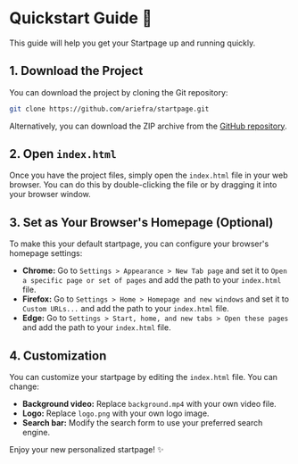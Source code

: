 # Quickstart Guide 🚀

This guide will help you get your Startpage up and running quickly.

## 1. Download the Project

You can download the project by cloning the Git repository:

```bash
git clone https://github.com/ariefra/startpage.git
```

Alternatively, you can download the ZIP archive from the [GitHub repository](https://github.com/ariefra/startpage/archive/refs/heads/main.zip).

## 2. Open `index.html`

Once you have the project files, simply open the `index.html` file in your web browser. You can do this by double-clicking the file or by dragging it into your browser window.

## 3. Set as Your Browser's Homepage (Optional)

To make this your default startpage, you can configure your browser's homepage settings:

*   **Chrome:** Go to `Settings > Appearance > New Tab page` and set it to `Open a specific page or set of pages` and add the path to your `index.html` file.
*   **Firefox:** Go to `Settings > Home > Homepage and new windows` and set it to `Custom URLs...` and add the path to your `index.html` file.
*   **Edge:** Go to `Settings > Start, home, and new tabs > Open these pages` and add the path to your `index.html` file.

## 4. Customization

You can customize your startpage by editing the `index.html` file. You can change:

*   **Background video:** Replace `background.mp4` with your own video file.
*   **Logo:** Replace `logo.png` with your own logo image.
*   **Search bar:** Modify the search form to use your preferred search engine.

Enjoy your new personalized startpage! ✨
